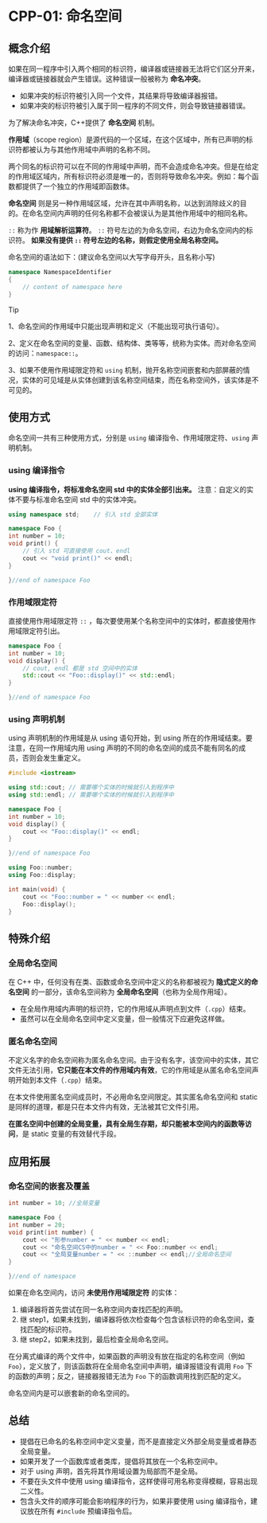 # CPP-01: 命名空间

## 概念介绍

如果在同一程序中引入两个相同的标识符，编译器或链接器无法将它们区分开来，编译器或链接器就会产生错误。这种错误一般被称为 **命名冲突**。

- 如果冲突的标识符被引入同一个文件，其结果将导致编译器报错。
- 如果冲突的标识符被引入属于同一程序的不同文件，则会导致链接器错误。

为了解决命名冲突，C++提供了 **命名空间** 机制。

**作用域**（scope region）是源代码的一个区域，在这个区域中，所有已声明的标识符都被认为与其他作用域中声明的名称不同。

两个同名的标识符可以在不同的作用域中声明，而不会造成命名冲突。但是在给定的作用域区域内，所有标识符必须是唯一的，否则将导致命名冲突。例如：每个函数都提供了一个独立的作用域即函数体。

**命名空间** 则是另一种作用域区域，允许在其中声明名称，以达到消除歧义的目的。在命名空间内声明的任何名称都不会被误认为是其他作用域中的相同名称。

`::` 称为作 **用域解析运算符**。 `::` 符号左边的为命名空间，右边为命名空间内的标识符。 **如果没有提供 `::` 符号左边的名称，则假定使用全局名称空间。**


命名空间的语法如下：(建议命名空间以大写字母开头，且名称小写)

```c++
namespace NamespaceIdentifier
{
    // content of namespace here
}
```

> [!TIP]
>
> 1、命名空间的作用域中只能出现声明和定义（不能出现可执行语句）。
>
> 2、定义在命名空间的变量、函数、结构体、类等等，统称为实体。而对命名空间的访问：`namespace::`。
>
> 3、如果不使用作用域限定符和 `using` 机制，抛开名称空间嵌套和内部屏蔽的情况，实体的可见域是从实体创建到该名称空间结束，而在名称空间外，该实体是不可见的。




## 使用方式

命名空间一共有三种使用方式，分别是 `using` 编译指令、作用域限定符、`using` 声明机制。

### using 编译指令

**using 编译指令，将标准命名空间 std 中的实体全部引出来。** 注意：自定义的实体不要与标准命名空间 std 中的实体冲突。

```c++
using namespace std;	// 引入 std 全部实体

namespace Foo {
int number = 10;
void print() {
    // 引入 std 可直接使用 cout、endl
    cout << "void print()" << endl; 
}

}//end of namespace Foo
```

### 作用域限定符

直接使用作用域限定符 `::` ，每次要使用某个名称空间中的实体时，都直接使用作用域限定符引出。

```c++
namespace Foo {
int number = 10;
void display() {
    // cout, endl 都是 std 空间中的实体
    std::cout << "Foo::display()" << std::endl;
}

}//end of namespace Foo
```


### using 声明机制

using 声明机制的作用域是从 using 语句开始，到 using 所在的作用域结束。要注意，在同一作用域内用 using 声明的不同的命名空间的成员不能有同名的成员，否则会发生重定义。

```c++
#include <iostream>

using std::cout; // 需要哪个实体的时候就引入到程序中
using std::endl; // 需要哪个实体的时候就引入到程序中

namespace Foo {
int number = 10;
void display() {
    cout << "Foo::display()" << endl;
}

}//end of namespace Foo

using Foo::number;
using Foo::display;

int main(void) {
    cout << "Foo::number = " << number << endl;
    Foo::display();
}
```



## 特殊介绍

### 全局命名空间

在 C++ 中，任何没有在类、函数或命名空间中定义的名称都被视为 **隐式定义的命名空间** 的一部分，该命名空间称为 **全局命名空间**（也称为全局作用域）。

- 在全局作用域内声明的标识符，它的作用域从声明点到文件（`.cpp`）结束。
- 虽然可以在全局命名空间中定义变量，但一般情况下应避免这样做。

### 匿名命名空间

不定义名字的命名空间称为匿名命名空间。由于没有名字，该空间中的实体，其它文件无法引用，**它只能在本文件的作用域内有效**，它的作用域是从匿名命名空间声明开始到本文件（`.cpp`）结束。

在本文件使用匿名空间成员时，不必用命名空间限定。其实匿名命名空间和 static 是同样的道理，都是只在本文件内有效，无法被其它文件引用。

**在匿名空间中创建的全局变量，具有全局生存期，却只能被本空间内的函数等访问**，是 static 变量的有效替代手段。


## 应用拓展

### 命名空间的嵌套及覆盖


```c++
int number = 10; //全局变量

namespace Foo {
int number = 20;
void print(int number) {
    cout << "形参number = " << number << endl;
    cout << "命名空间CS中的number = " << Foo::number << endl;
    cout << "全局变量number = " << ::number << endl;//全局命名空间 
}

}//end of namespace
```

如果在命名空间内，访问 **未使用作用域限定符** 的实体：

1. 编译器将首先尝试在同一名称空间内查找匹配的声明。
2. 继 step1，如果未找到，编译器将依次检查每个包含该标识符的命名空间，查找匹配的标识符。
3. 继 step2，如果未找到，最后检查全局命名空间。

在分离式编译的两个文件中，如果函数的声明没有放在指定的名称空间（例如 `Foo`），定义放了，则该函数将在全局命名空间中声明，编译报错没有调用 `Foo` 下的函数的声明；反之，链接器报错无法为 `Foo` 下的函数调用找到匹配的定义。

命名空间内是可以嵌套新的命名空间的。


## 总结

- 提倡在已命名的名称空间中定义变量，而不是直接定义外部全局变量或者静态全局变量。
- 如果开发了一个函数库或者类库，提倡将其放在一个名称空间中。
- 对于 using 声明，首先将其作用域设置为局部而不是全局。
- 不要在头文件中使用 using 编译指令，这样使得可用名称变得模糊，容易出现二义性。
- 包含头文件的顺序可能会影响程序的行为，如果非要使用 using 编译指令，建议放在所有 `#include` 预编译指令后。